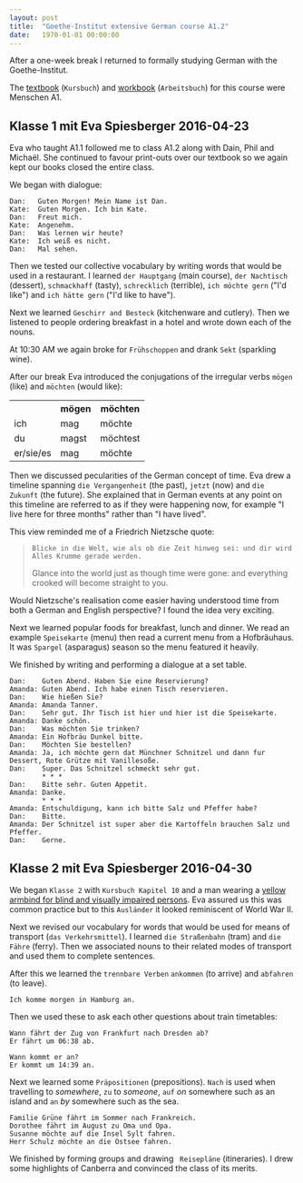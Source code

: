 ```yaml
---
layout: post
title:  "Goethe-Institut extensive German course A1.2"
date:   1970-01-01 00:00:00
---
```


After a one-week break I returned to formally studying German with the Goethe-Institut.

​​The [textbook][] (`Kursbuch`) and [workbook][] (`Arbeitsbuch`) for this course were Menschen A1.

[textbook]: https://shop.hueber.de/de/menschen-a1-kb-mit-dvd-rom.html
[workbook]: https://shop.hueber.de/de/menschen-a1-ab-mit-2-audio-cds.html

## Klasse 1 mit Eva Spiesberger 2016-04-23

Eva who taught A1.1 followed me to class A1.2 along with Dain, Phil and Michaël.
She continued to favour print-outs over our textbook so we again kept our books closed the entire class.

We began with dialogue:

```
Dan:   Guten Morgen! Mein Name ist Dan.
Kate:  Guten Morgen. Ich bin Kate.
Dan:   Freut mich.
Kate:  Angenehm.
Dan:   Was lernen wir heute?
Kate:  Ich weiß es nicht.
Dan:   Mal sehen.
```

Then we tested our collective vocabulary by writing words that would be used in a restaurant.
I learned `der Hauptgang` (main course), `der Nachtisch` (dessert), `schmackhaff` (tasty), `schrecklich` (terrible), `ich möchte gern` ("I'd like") and `ich hätte gern` ("I'd like to have").

Next we learned `Geschirr and Besteck` (kitchenware and cutlery).
Then we listened to people ordering breakfast in a hotel and wrote down each of the nouns.

At 10:30 AM we again broke for `Frühschoppen` and drank `Sekt` (sparkling wine).

After our break Eva introduced the conjugations of the irregular verbs `mögen` (like) and `möchten` (would like):

<table>
	<tr>
		<th></th>
		<th>mögen</th>
		<th>möchten</th>
	</tr>
	<tr>
		<td>ich</td>
		<td>mag</td>
		<td>möchte</td>
	</tr>
	<tr>
		<td>du</td>
		<td>magst</td>
		<td>möchtest</td>
	</tr>
	<tr>
		<td>er/sie/es</td>
		<td>mag</td>
		<td>möchte</td>
	</tr>
</table>

Then we discussed pecularities of the German concept of time.
Eva drew a timeline spanning `die Vergangenheit` (the past), `jetzt` (now) and `die Zukunft` (the future).
She explained that in German events at any point on this timeline are referred to as if they were happening now, for example "I live here for three months" rather than "I have lived".

This view reminded me of a Friedrich Nietzsche quote:

> `Blicke in die Welt, wie als ob die Zeit hinweg sei: und dir wird Alles Krumme gerade werden.`
>
> Glance into the world just as though time were gone: and everything crooked will become straight to you.

Would Nietzsche's realisation come easier having understood time from both a German and English perspective?
I found the idea very exciting.

Next we learned popular foods for breakfast, lunch and dinner.
We read an example `Speisekarte` (menu) then read a current menu from a Hofbräuhaus.
It was `Spargel` (asparagus) season so the menu featured it heavily.

We finished by writing and performing a dialogue at a set table.

```
Dan:    Guten Abend. Haben Sie eine Reservierung?
Amanda: Guten Abend. Ich habe einen Tisch reservieren.
Dan:    Wie hießen Sie?
Amanda: Amanda Tanner.
Dan:    Sehr gut. Ihr Tisch ist hier und hier ist die Speisekarte.
Amanda: Danke schön.
Dan:    Was möchten Sie trinken?
Amanda: Ein Hofbräu Dunkel bitte.
Dan:    Möchten Sie bestellen?
Amanda: Ja, ich möchte gern dat Münchner Schnitzel und dann fur Dessert, Rote Grütze mit Vanillesoße.
Dan:    Super. Das Schnitzel schmeckt sehr gut.
        * * *
Dan:    Bitte sehr. Guten Appetit.
Amanda: Danke.
        * * *
Amanda: Entschuldigung, kann ich bitte Salz und Pfeffer habe?
Dan:    Bitte.
Amanda: Der Schnitzel ist super aber die Kartoffeln brauchen Salz und Pfeffer.
Dan:    Gerne.
```

## Klasse 2 mit Eva Spiesberger 2016-04-30

We began `Klasse 2` with `Kursbuch Kapitel 10` and a man wearing a [yellow armbind for blind and visually impaired persons][].
Eva assured us this was common practice but to this `Ausländer` it looked reminiscent of World War II.

[yellow armbind for blind and visually impaired persons]: http://bdb.at/Service/NormenDetail?id=100224

Next we revised our vocabulary for words that would be used for means of transport (`das Verkehrsmittel`).
I learned `die Straßenbahn` (tram) and `die Fähre` (ferry).
Then we associated nouns to their related modes of transport and used them to complete sentences.

After this we learned the `trennbare Verben` `ankommen` (to arrive) and `abfahren` (to leave).

```
Ich komme morgen in Hamburg an.
```

Then we used these to ask each other questions about train timetables:

```
Wann fährt der Zug von Frankfurt nach Dresden ab?
Er fährt um 06:38 ab.

Wann kommt er an?
Er kommt um 14:39 an.
```

Next we learned some `Präpositionen` (prepositions).
`Nach` is used when travelling to *somewhere*, `zu` to *someone*, `auf` *on* somewhere such as an island and `an` *by* somewhere such as the sea.

```
Familie Grüne fährt im Sommer nach Frankreich.
Dorothee fährt im August zu Oma und Opa.
Susanne möchte auf die Insel Sylt fahren.
Herr Schulz möchte an die Ostsee fahren.
```

We finished by forming groups and drawing ` Reisepläne` (itineraries).
I drew some highlights of Canberra and convinced the class of its merits.
